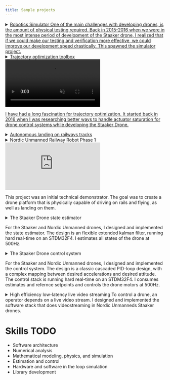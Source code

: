```yaml
---
title: Sample projects
---
```


<details>
<summary><a href="/pages/robotics-simulator.html"><span class="detail-header">Robotics Simulator</span>
One of the main challenges with developing drones, is the amount of physical testing required. Back in 2015-2016 when we were in the most intense period of development of the Staaker drone, I realized that if we could make our testing and verification more effective, we could improve our development speed drastically. This spawned the simulator project.
</a></summary>
In day to day development the simulator is your source of truth. 

<h3>Some features I implemented</h3>
- Overall architecture.
    - Focus separation between rendering and simulation/physics.
    - Rolled our own C++ entity component system system.
- Choice of rendering engine, Filament physically based renderer, after a survey spanning everything from Unreal to Ogre 3D.
- Physics motor, developed from scratch in C++ using Eigen.
    - Very accurate integration of multirotor ODEs using Runge-Kutta methods for linear parts and quaternion exponential maps for orientation.
    - As a proof of concept I integrated DART physics motor, but as we are flying, we did not have that much use for its advanced support of contacts.
    - Ended up just rolling my own rudamentary collision simulation.
    - Would integrate DART or similar if advanced collision handling was needed.
- Continuous integration:
    - Developed a domain specific language for specifying flight scenarios.
    - Very flexible language, executed by the simulator when run in test mode, able to express:
        - What to do, eg. a mission and its sub-steps
        - Abnormal behaviour, like suddenly removing a motor mid flight or receiving garbled gyro-data
        - What to check, arbitrary assertions that can be run at any time during the simulation, and that has ability to inspect the whole simulator state.
    - This language was used to create a large test suite, that was run on each commit software in the loop.
    - This made it possible to develop autopilot code changes with great confidence, and accelerated our development process enormously
- Visualizations: 
    - Colored point clouds
    - Voxelgrids
    - Marching cubes on smooth signed distance functions for arbitrary 3D terrain generation
    - 3D cubic splines
- Simulated sensors:
    - Gyroscope, accelerometer, barometer and magnetometer with realistic noise characteristics
    - GPS with a complex noise model simulating not just standard Gaussian noise
    - RGB cameras, available for visual navigation algorithms
    - Depth cameras, available for visual navigation algorithms
    - LIDAR, rudamentary simulation, available for navigation algorithms
- Hardware in the loop simulation
- Software in the loop simulation

<!--
<h3>Motivation</h3>
The goal of the project was simple. We were able to test our system between 1 and 3 times a day by going out doing field tests. If we had a crash, it usually cost us a day of repairs before we were ready to test again. If the weather was too bad, we could not do tests. I estimate that between 1/2 and 2/3 of our time was lost in overhead related to field testing and repairs.

My vision was to be able to test our drones, like most software is tested. Write, compile, run and inspect, repeat. Each developer should be able to do
10-50 test every day, independently of each other, and without the fear of crashing.

It was clear that we needed a simulator, and it would need to be a rich simulator, not just some python scripts creating some plots.

<h3>Graphics</h3>
I used some time to find the sweet spot for the graphics. I tried full fledged game engines, like Unreal, but it was to all-encompassing to easily integrate like we would like.
Then we tried simple 3D motors like Ogre 3D, but it did not render anything that looked like real images.
We were simulating visual navigation, depth vision, LIDAR and similar, Ogre would not cut it.
In the end, we settled for a then prototype library, which since has become very mature. The Filament physically based rendering engine.
It was the perfect sweet-spot. It is a C++ library, not a software platform, it renders with very high realism, the biggest limit on realism
is the amount of work put into the scenes, and not the rendering engine itself.

<h3>Software architecture</h3>
For overall software architecture, we chose to implement our own entity component system. This is common in the game engines, and
it fit great for our use case as well.

<h3>Simulation of gyroscope, accelerometer, barometer, magnetometer and GPS</h3>
To simulate a sensor, it is important to understand the stochastics of the signal.
For the gyroscope, accelerometer, barometer and magnetometer it is relatively easy to get a 
lower bound for the noise you can expect by simply capturing a time series from the sensor while it is
on your desk.
In reality, I had to estimate far larger values for noise than this, because on a real drone system
there is vibrations, electromagnetic interference, radio noise etc.
For realistic values, I had to create a setup that faked flying well enough, for each sensor, and
then capture a time series from this.

Lastly, there is GPS. To not get too specific, for GPS I had to develop a considerably more
complex error model than for the other sensors, because GPS is a much more complex sensor system, with a lot more
physics affecting the measurement. 

<h3>Software and hardware in the loop simulation</h3>
Our autopilot system was architected around our own in-house, hard-real-time message-passing system.
A bit like a statically typed, hard-real-time ROS message system.
All the different tasks running on the drone would coordinate and communicate using these messages, and there was no
shared data other than message passing.

This meant that when we wanted to do simulation of our stack, it was in really easy.
Create a special message, that when the drone receives it, silences the sensor drivers. They are still running, but when
they want to publish new sensor readings, they simply skip the publication step.
Then inject simulated sensor readings with the appropriate noise and real-time characteristics to the autopilot instead,
and the autopilot now behaves just as if it was reading real sensor readings.

For software in the loop simulation, we created a hardware abstraction layer for our autopilot software that made it run on Linux.
We then ported our message passing system so that it would also be able to run on Linux.
With these two components in place, running our autopilot on Linux, and talking trough it using message passing was as easy as publishing and subscribing
to the right messages from in our simulator.

For hardware in the loop simulation we chose to use a direct serial connection with the drone which we could use to send serialized messages from our message passing system over.
This way, our simulator could send and receive messages from the autopilot with a rate of 1000Hz and a jitter of less than 1ms.
-->

</details>

<details>
<summary><a href="/pages/trajectory-optimization-toolbox.html"><span class="detail-header">Trajectory optimization toolbox</span>
<video style="max-width:70%; max-height:70%;" autoplay="true" muted="true" loop="true"><source src="/files/videos/multicopter-trajectory-optimization.mp4" type="video/mp4"></video>

I have had a long fascination for trajectory optimization. It started back in 2016 when I was researching better ways to handle actuator saturation for drone control systems while developing the Staaker Drone.
</a>
</summary>
</details>

<details>
<summary><a href="/pages/autonomous-rail-landing.html"><span class="detail-header">Autonomous landing on railways tracks</span>
</a>
</summary>
</details>

<details>
<summary><span class="detail-header">Nordic Unmanned Railway Robot Phase 1</span>
<iframe src="https://www.youtube-nocookie.com/embed/srBggRXdrAM" title="YouTube video player" frameborder="0" allow="accelerometer; autoplay; clipboard-write; encrypted-media; gyroscope; picture-in-picture" allowfullscreen></iframe>

This project was an initial technical demonstrator.
The goal was to create a drone platform that is physically capable of driving on rails and flying, as well as landing on them.
</summary>

<h3>Drone platform</h3>
For the drone platform, our BG200 platform was adapted.
Here my responsibility was an ensuring the following properties of the platform

- Flight characteristics able to land.
- Flight endurance to be be able to jump between tracks many times.
- Rail driving endurance of >100km.
- Feasible placement for all avionics, computer vision and onboard computing systems
- Compromize between fligth and rail running performance

As the project had constraints, we could not change the BG200 frame design, only add to it.
The end result is a carefull compromize between all the performance factors, complexity and cost.
</details>

<details>
<summary><span class="detail-header">The Staaker Drone state estimator</span>

For the Staaker and Nordic Unmanned drones, I designed and implemented the state estimator. The design is an flexible extended kalman filter, running hard real-time on an STDM32F4. I estimates all states of the drone at 500Hz.</summary>

<h3>General design</h3>
The Staaker Drone uses an extended kalman filter as its state estimator.
The state contains position, velocity, acceleration, attitude modelled as a quaternion and 3-axis gyro-bias.
The control input tho the filter is the gyroscope and body frame accelerometer measurements.
The kalman filter supports several different types of measurements (kalman updates):

1. World-frame-yaw heading
2. Body acceleration
3. Combinated body acceleration north-east heading
4. Altitude measurement (barometer or GPS-height)
5. Combined GPS-north-east-position, altitude, NorthEastDown-velocity, body-acceleration and word-frame-yaw heading

The reason for this many types of measurements is that data arrives at different rates.
The sensors are ordered from slowes to fastes:

- GPS: 5-10Hz, not hard-real-time timing
- Barometer/compass: ~20Hz sampling
- Accelerometer/gyroscope: 500Hz sampling

At each update of the kalman filter, the readyness of new sensor data is checked for each sensor.

- If GPS data is available, the most expensive and full update step is run, 5.
- Else if magnetometer data is available, update 3. is run
- If barometer data is available, update 4.
- Last, if accelerometer data is available, and it has not yet been "consumed" by any of the other update steps, update 2. is run.

With this design, the kalman filter can estimate and integrate data from all the different sensors, in a consistent manner, at the highest possible rate, 500Hz, without
having to to hacks like having an integrating observer running ahead in time of the kalman filter.

A critical point in the design of any kalmin filter that contains attitude is how to parametrize it.
In my work I have choosen that the kalman filter estimates a linearized 3-axis error angle, of the current non-linear quaternion state. This is different from linearizing the quaternion equations and directly estimating the next 4 quaternion coordinates. 
The reason for this is that attitude-quaternions require that $|q|=1$, which is
a constraint the kalman filter is not able to take into account.
This means that any extended kalman filter which is estimating directly an quaternions, DCM-matrices or similar will end up estimating poorly, especially for very dynamic systems, as the extended kalman filter ends up with an estimate where $|q|\ne1$.

<h3>Software implementation</h3>
The kalman filter is required to run at 500Hz on a tiny STM32F4 chip.
A normal naive implementation in C++ would have a hard time getting close to just 50Hz update rate on such a processor.
To enable this fast enough numerics on such a small computing budget, I developed
an optimizing symbolic math based numerical compiler in Python using SymPy.
The compiler takes as input the symbolic equations for the movement of a drone, and outputs a C-file, containing no dynamic memory, no loops, no unbounded control logic.
One of the key innovations for this was to find a general closed form solution for the covariance update step in the kalman equations and compressing this expression down to a code size that quickly will execute on a microcontroller.

The compiler is fully integrated into the drone build system, so chaning any of the declarative model-input files triggers a full rebuild of the whole kalman filter stack.
</details>

<details>
<summary><span class="detail-header">The Staaker Drone control system</span>

For the Staaker and Nordic Unmanned drones, I designed and implemented the control system. The design is a classic cascaded PID-loop design, with a complex mapping between desired accelerations and desired attitude. The control stack is running hard real-time on an STDM32F4. I consumes estimates and refernce setpoints and controls the drone motors at 500Hz.</summary>

<h3>General design</h3>
The Staaker drone control system is a classic cascaded PID design.
For position, the implementation is straight forward.
For velocity, if saturation is reached, a heuristic prioritizing altitude is used. This saves the drone from crashing into the ground if it is given velocity setpoints it can not reach.
Acceleration is mapped to orientation and thrust, by solving the physical model of the forces on the craft for orientation.
Orientation uses a a nonlinear control law. It takes into account that roll and pitch moments are much easier to generate than yaw.
It also takes into account the existing momentum of the craft.
The generated rate setpoint from the orientation control law is used by the rate PID controller.

<h3>Motor saturation handling</h3>
Quadcopter controller design would be easy, if it wasn't for saturation. The reason is that in the control system, information flows from the slow dynamics, to the fast dynamics. Position -> velocity -> attitude -> rates -> motor setpoints.
First when some motor setpoints have been computed, you will know if any of the motors will saturate.
If none of the motors saturate, you now have the problem of propagating backwards trough the control laws the saturation, trying to change the setpoints so that the saturation disappears.

In the Staaker drone, yaw-rate is always sacrificed first, if saturation is detected. This is because a quadrotor can fly safely as long as it is able to measure its yaw, while it does not need to control it. A fascinating example of this is in this video:

<iframe src="https://www.youtube-nocookie.com/embed/t369aSInq-E?start=14" title="YouTube video player" frameborder="0" allow="accelerometer; autoplay; clipboard-write; encrypted-media; gyroscope; picture-in-picture" allowfullscreen></iframe>

</details>

<!--details>
<summary>
<span class="detail-header">The Staaker Drone embedded system architecture</span>
The Staaker Drone Autopilot system runs on an embedded MCU, on STM32F4/STM32F7.
As CTO in The Staaker Company, and VP Software & Systems Engineering in Nordic Unmanned,
I both oversaw the overall design and architecture of our embedded system.
</summary>

<h3>Overall architecture</h3>
When starting The Staaker Company, we decided for using C++ as our main language.
</details-->

<details>
<summary><span class="detail-header">High efficiency low-latency live video streaming</span>
To control a drone, an operator depends on a live video stream. I designed and implemented the software stack that does videostreaming in Nordic Unmanneds Staaker drones.</summary>

<h3>General design goals</h3>
Key design goal for the video streaming stack was the following:

- Low end-to-end latency. From the camera grabs a frame untill it is visible on the screen on the ground, there should be no more than 60-70ms for the operator to feel he still has control of the craft.
- Low bandwith. Long range together with maximum power requirements on radio equipment means that the received signal from the drone is weak. This leads to a low maximum bandwidth. We optimized or systems to carry 2 video streams within 1.5megabit of bandwith.
- High tolerance to network packet loss
- High tolerance to network packet jitter
- High energy/compute efficiency

<h3>Implementation</h3>
To get low end-to-end latency, there can be very few buffers in the pipeline.
The only places where data is buffered in the solution is inside the video encoder, which requires at least 1 single frame delay to be able to do delta encoding, and withing the reciving jitterbufer, that handles network packet reordering. Another critical part of the latency was to use hardware accelerated encoding and tune the encoder for minimal latency.

To get the required energy/compute efficiency using VA-API was choosen. This offloads the hard work of H264 video encoding to the underlying graphics hardware.

To handle network packet jitter, a jitterbuffer was used on the receiver side. To handle packet loss, additional forward error correction coding is used on the sender side, and the accompanying FEC-decoding on the reciving side. This lets the link handle X% packet loss, at the cost of X% extra bandwidth, without any loss of information on the receiving side.

The system was implemented in the Rust programming language, using the gstreamer library.
</details>

<!--details>
<summary><span class="detail-header">Long Range Mesh Radio system</span>
For several of our missions in Nordic Unmanned. Dedicated long range radio links are required. These are used for streaming live data down to the operator as well as controling the drone. I have worked with the selection, testing and verification of the radio system we used.</summary>

<h3>Specification</h3>

<h3>Testing and verification</h3>
</details-->

<!--details>
<summary><span class="detail-header">Nordic Unmanned RailRover</span>
todo
</details-->


# Skills TODO
- Software architecture
- Numerical analysis
- Mathematical modeling, physics, and simulation
- Estimation and control
- Hardware and software in the loop simulation
- Library development
